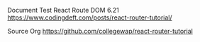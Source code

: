 Document Test React Route DOM 6.21
https://www.codingdeft.com/posts/react-router-tutorial/

Source Org
https://github.com/collegewap/react-router-tutorial